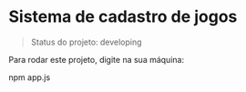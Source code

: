 <h1>Sistema de cadastro de jogos</h1>

> Status do projeto: developing

Para rodar este projeto, digite na sua máquina:

npm app.js

